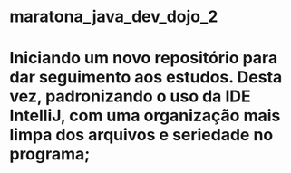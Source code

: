 # maratona_java_dev_dojo_2

# Iniciando um novo repositório para dar seguimento aos estudos. Desta vez, padronizando o uso da IDE IntelliJ, com uma organização mais limpa dos arquivos e seriedade no programa;
